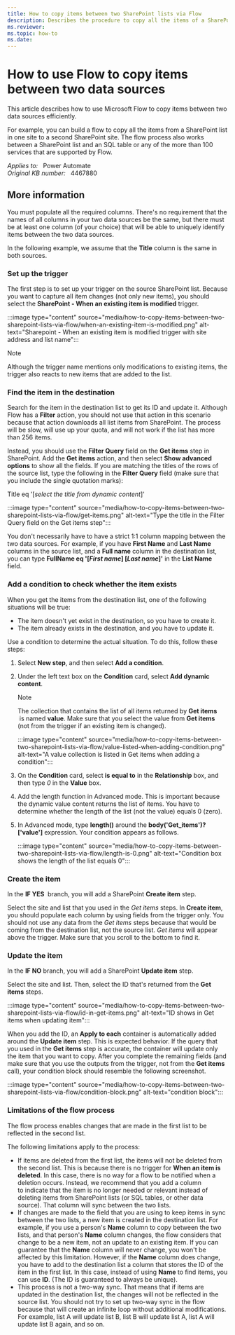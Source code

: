 ```yaml
---
title: How to copy items between two SharePoint lists via Flow
description: Describes the procedure to copy all the items of a SharePoint list in one site to to a second SharePoint site by building a flow.
ms.reviewer: 
ms.topic: how-to
ms.date: 
---
```

# How to use Flow to copy items between two data sources

This article describes how to use Microsoft Flow to copy items between two data sources efficiently.

For example, you can build a flow to copy all the items from a SharePoint list in one site to a second SharePoint site. The flow process also works between a SharePoint list and an SQL table or any of the more than 100 services that are supported by Flow.

_Applies to:_ &nbsp; Power Automate  
_Original KB number:_ &nbsp; 4467880

## More information

You must populate all the required columns. There's no requirement that the names of all columns in your two data sources be the same, but there must be at least one column (of your choice) that will be able to uniquely identify items between the two data sources.

In the following example, we assume that the **Title** column is the same in both sources.

### Set up the trigger

The first step is to set up your trigger on the source SharePoint list. Because you want to capture all item changes (not only new items), you should select the **SharePoint - When an existing item is modified** trigger.

:::image type="content" source="media/how-to-copy-items-between-two-sharepoint-lists-via-flow/when-an-existing-item-is-modified.png" alt-text="Sharepoint - When an existing item is modified trigger with site address and list name":::

> [!NOTE]
> Although the trigger name mentions only modifications to existing items, the trigger also reacts to new items that are added to the list.

### Find the item in the destination

Search for the item in the destination list to get its ID and update it. Although Flow has a **Filter** action, you should not use that action in this scenario because that action downloads all list items from SharePoint. The process will be slow, will use up your quota, and will not work if the list has more than 256 items.

Instead, you should use the **Filter Query** field on the **Get items** step in SharePoint. Add the **Get items** action, and then select **Show advanced options** to show all the fields. If you are matching the titles of the rows of the source list, type the following in the **Filter Query** field (make sure that you include the single quotation marks):

Title eq '[*select the title from dynamic content*]'

:::image type="content" source="media/how-to-copy-items-between-two-sharepoint-lists-via-flow/get-items.png" alt-text="Type the title in the Filter Query field on the Get items step":::

You don't necessarily have to have a strict 1:1 column mapping between the two data sources. For example, if you have **First Name** and **Last Name** columns in the source list, and a **Full name** column in the destination list, you can type **FullName eq '[*First name*] [*Last name*]'** in the **List Name** field.

### Add a condition to check whether the item exists

When you get the items from the destination list, one of the following situations will be true:

- The item doesn't yet exist in the destination, so you have to create it.
- The item already exists in the destination, and you have to update it.

Use a condition to determine the actual situation. To do this, follow these steps:

1. Select **New step**, and then select **Add a condition**.
2. Under the left text box on the **Condition** card, select **Add dynamic content**.

    > [!NOTE]
    > The collection that contains the list of all items returned by **Get items**  is named **value**. Make sure that you select the value from **Get items** (not from the trigger if an existing item is changed).

    :::image type="content" source="media/how-to-copy-items-between-two-sharepoint-lists-via-flow/value-listed-when-adding-condition.png" alt-text="A value collection is listed in Get items when adding a condition":::

3. On the **Condition** card, select **is equal to** in the **Relationship** box, and then type *0* in the **Value** box.

4. Add the length function in Advanced mode. This is important because the dynamic value content returns the list of items. You have to determine whether the length of the list (not the value) equals 0 (zero).

5. In Advanced mode, type **length()** around the **body('Get_items')?['value']** expression. Your condition appears as follows.

    :::image type="content" source="media/how-to-copy-items-between-two-sharepoint-lists-via-flow/length-is-0.png" alt-text="Condition box shows the length of the list equals 0":::

### Create the item

In the **IF YES**  branch, you will add a SharePoint **Create item** step.

Select the site and list that you used in the *Get items* steps. In **Create item**, you should populate each column by using fields from the trigger only. You should not use any data from the *Get items* steps because that would be coming from the destination list, not the source list. *Get items* will appear above the trigger. Make sure that you scroll to the bottom to find it.

### Update the item

In the **IF NO** branch, you will add a SharePoint **Update item** step.

Select the site and list. Then, select the ID that's returned from the **Get items** steps.

:::image type="content" source="media/how-to-copy-items-between-two-sharepoint-lists-via-flow/id-in-get-items.png" alt-text="ID shows in Get items when updating item":::

When you add the ID, an **Apply to each** container is automatically added around the **Update item** step. This is expected behavior. If the query that you used in the **Get items** step is accurate, the container will update only the item that you want to copy. After you complete the remaining fields (and make sure that you use the outputs from the trigger, not from the **Get items** call), your condition block should resemble the following screenshot.

:::image type="content" source="media/how-to-copy-items-between-two-sharepoint-lists-via-flow/condition-block.png" alt-text="condition block":::

### Limitations of the flow process

The flow process enables changes that are made in the first list to be reflected in the second list.

The following limitations apply to the process:

- If items are deleted from the first list, the items will not be deleted from the second list. This is because there is no trigger for **When an item is deleted**. In this case, there is no way for a flow to be notified when a deletion occurs. Instead, we recommend that you add a column to indicate that the item is no longer needed or relevant instead of deleting items from SharePoint lists (or SQL tables, or other data source). That column will sync between the two lists.
- If changes are made to the field that you are using to keep items in sync between the two lists, a new item is created in the destination list. For example, if you use a person's **Name** column to copy between the two lists, and that person's **Name** column changes, the flow considers that change to be a new item, not an update to an existing item. If you can guarantee that the **Name** column will never change, you won't be affected by this limitation. However, if the **Name** column does change, you have to add to the destination list a column that stores the ID of the item in the first list. In this case, instead of using **Name** to find items, you can use **ID**. (The ID is guaranteed to always be unique).
- This process is not a two-way sync. That means that if items are updated in the destination list, the changes will not be reflected in the source list. You should not try to set up two-way sync in the flow because that will create an infinite loop without additional modifications. For example, list A will update list B, list B will update list A, list A will update list B again, and so on.

